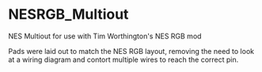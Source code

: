 # NESRGB_Multiout
NES Multiout for use with Tim Worthington's NES RGB mod

Pads were laid out to match the NES RGB layout, removing the need to look at a wiring diagram and contort multiple wires to reach the correct pin.
